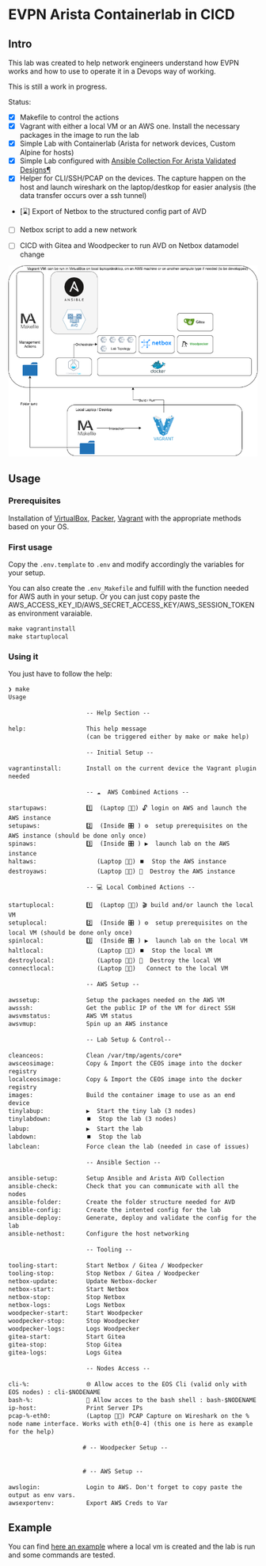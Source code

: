 # EVPN Arista Containerlab in CICD



## Intro

This lab was created to help network engineers understand how EVPN works and how to use to operate it in a Devops way of working.

This is still a work in progress.

Status:

- [x] Makefile to control the actions
- [x] Vagrant with either a local VM or an AWS one. Install the necessary packages in the image to run the lab
- [x] Simple Lab with Containerlab (Arista for network devices, Custom Alpine for hosts)
- [x] Simple Lab configured with [Ansible Collection For Arista Validated Designs]()[¶](https://avd.sh/en/latest/#ansible-collection-for-arista-validated-designs)
- [x] Helper for CLI/SSH/PCAP on the devices. The capture happen on the host and launch wireshark on the laptop/destkop for easier analysis (the data transfer occurs over a ssh tunnel)
- [⌛] Export of Netbox to the structured config part of AVD
- [ ] Netbox script to add a new network
- [ ] CICD with Gitea and Woodpecker to run AVD on Netbox datamodel change



![overview](docs/overview.png)![]()



## Usage

###  Prerequisites

Installation of [VirtualBox](https://www.virtualbox.org/wiki/Downloads), [Packer](https://www.packer.io/downloads), [Vagrant](https://www.vagrantup.com/downloads)  with the appropriate methods based on your OS.

### First usage

Copy the `.env.template` to `.env` and modify accordingly the variables for your setup.

You can also create the `.env_Makefile` and fulfill with the function needed for AWS auth in your setup. Or you can just copy paste the AWS_ACCESS_KEY_ID/AWS_SECRET_ACCESS_KEY/AWS_SESSION_TOKEN as environment varaiable.

```
make vagrantinstall
make startuplocal
```

### Using it
You just have to follow the help:

```
❯ make                                                                                                                                                                       
Usage

                      -- Help Section --

help:                 This help message
                      (can be triggered either by make or make help)

                      -- Initial Setup --

vagrantinstall:       Install on the current device the Vagrant plugin needed

                      -- ☁️  AWS Combined Actions --

startupaws:           1️⃣️  (Laptop 👨‍💻) 🔓 login on AWS and launch the AWS instance
setupaws:             2️⃣️  (Inside 🎛 ) ⚙️  setup prerequisites on the AWS instance (should be done only once)
spinaws:              3️⃣️  (Inside 🎛 ) ▶️  launch lab on the AWS instance
haltaws:                 (Laptop 👨‍💻) ⏹️  Stop the AWS instance
destroyaws:              (Laptop 👨‍💻) 🧨  Destroy the AWS instance

                      -- 💻️ Local Combined Actions --

startuplocal:         1️⃣️  (Laptop 👨‍💻) 🎬 build and/or launch the local VM
setuplocal:           2️⃣️  (Inside 🎛 ) ⚙️  setup prerequisites on the local VM (should be done only once)
spinlocal:            3️⃣️  (Inside 🎛 ) ▶️  launch lab on the local VM
haltlocal:               (Laptop 👨‍💻) ⏹️  Stop the local VM
destroylocal:            (Laptop 👨‍💻) 🧨  Destroy the local VM
connectlocal:            (Laptop 👨‍💻)   Connect to the local VM

                      -- AWS Setup --

awssetup:             Setup the packages needed on the AWS VM
awsssh:               Get the public IP of the VM for direct SSH
awsvmstatus:          AWS VM status
awsvmup:              Spin up an AWS instance

                      -- Lab Setup & Control--

cleanceos:            Clean /var/tmp/agents/core*
awsceosimage:         Copy & Import the CEOS image into the docker registry
localceosimage:       Copy & Import the CEOS image into the docker registry
images:               Build the container image to use as an end device
tinylabup:            ▶️  Start the tiny lab (3 nodes)
tinylabdown:          ⏹️  Stop the lab (3 nodes)
labup:                ▶️  Start the lab
labdown:              ⏹️  Stop the lab
labclean:             Force clean the lab (needed in case of issues)

                      -- Ansible Section --

ansible-setup:        Setup Ansible and Arista AVD Collection
ansible-check:        Check that you can communicate with all the nodes
ansible-folder:       Create the folder structure needed for AVD
ansible-config:       Create the intented config for the lab
ansible-deploy:       Generate, deploy and validate the config for the lab
ansible-nethost:      Configure the host networking

                      -- Tooling --

tooling-start:        Start Netbox / Gitea / Woodpecker
tooling-stop:         Stop Netbox / Gitea / Woodpecker
netbox-update:        Update Netbox-docker
netbox-start:         Start Netbox
netbox-stop:          Stop Netbox
netbox-logs:          Logs Netbox
woodpecker-start:     Start Woodpecker
woodpecker-stop:      Stop Woodpecker
woodpecker-logs:      Logs Woodpecker
gitea-start:          Start Gitea
gitea-stop:           Stop Gitea
gitea-logs:           Logs Gitea

                      -- Nodes Access --

cli-%:                🌐 Allow acces to the EOS Cli (valid only with EOS nodes) : cli-$NODENAME
bash-%:               🔗 Allow acces to the bash shell : bash-$NODENAME
ip-host:              Print Server IPs
pcap-%-eth0:          (Laptop 👨‍💻) PCAP Capture on Wireshark on the % node name interface. Works with eth[0-4] (this one is here as example for the help)

                     # -- Woodpecker Setup --


                     # -- AWS Setup --

awslogin:             Login to AWS. Don't forget to copy paste the output as env vars.
awsexportenv:         Export AWS Creds to Var
```



## Example

You can find [here an example](https://jmanteau.github.io/evpn-cicd-arista-containerlab/tinylabexample.html) where a local vm is created and the lab is run and some commands are tested.

